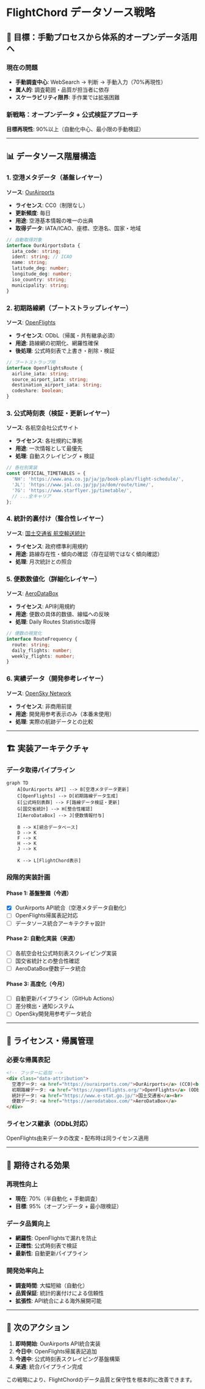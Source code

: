 # FlightChord データソース戦略

## 🎯 目標：手動プロセスから体系的オープンデータ活用へ

### 現在の問題
- **手動調査中心**: WebSearch → 判断 → 手動入力（70%再現性）
- **属人的**: 調査範囲・品質が担当者に依存
- **スケーラビリティ限界**: 手作業では拡張困難

### 新戦略：オープンデータ + 公式検証アプローチ
**目標再現性**: 90%以上（自動化中心、最小限の手動検証）

---

## 📊 データソース階層構造

### 1. 空港メタデータ（基盤レイヤー）
**ソース**: [OurAirports](https://ourairports.com/) 
- **ライセンス**: CC0（制限なし）
- **更新頻度**: 毎日
- **用途**: 空港基本情報の唯一の出典
- **取得データ**: IATA/ICAO、座標、空港名、国家・地域

```typescript
// 自動取得対象
interface OurAirportsData {
  iata_code: string;
  ident: string; // ICAO
  name: string;
  latitude_deg: number;
  longitude_deg: number;
  iso_country: string;
  municipality: string;
}
```

### 2. 初期路線網（ブートストラップレイヤー）
**ソース**: [OpenFlights](https://openflights.org/)
- **ライセンス**: ODbL（帰属・共有継承必須）
- **用途**: 路線網の初期化、網羅性確保
- **後処理**: 公式時刻表で上書き・削除・検証

```typescript
// ブートストラップ用
interface OpenFlightsRoute {
  airline_iata: string;
  source_airport_iata: string;
  destination_airport_iata: string;
  codeshare: boolean;
}
```

### 3. 公式時刻表（検証・更新レイヤー）
**ソース**: 各航空会社公式サイト
- **ライセンス**: 各社規約に準拠
- **用途**: 一次情報として最優先
- **処理**: 自動スクレイピング + 検証

```typescript
// 各社別実装
const OFFICIAL_TIMETABLES = {
  'NH': 'https://www.ana.co.jp/ja/jp/book-plan/flight-schedule/',
  'JL': 'https://www.jal.co.jp/jp/ja/dom/route/time/',
  '7G': 'https://www.starflyer.jp/timetable/',
  // ...全キャリア
};
```

### 4. 統計的裏付け（整合性レイヤー）
**ソース**: [国土交通省 航空輸送統計](https://www.e-stat.go.jp/)
- **ライセンス**: 政府標準利用規約
- **用途**: 路線存在性・傾向の確認（存在証明ではなく傾向確認）
- **処理**: 月次統計との照合

### 5. 便数数値化（詳細化レイヤー）
**ソース**: [AeroDataBox](https://aerodatabox.com/)
- **ライセンス**: API利用規約
- **用途**: 便数の具体的数値、線幅への反映
- **処理**: Daily Routes Statistics取得

```typescript
// 便数の視覚化
interface RouteFrequency {
  route: string;
  daily_flights: number;
  weekly_flights: number;
}
```

### 6. 実績データ（開発参考レイヤー）
**ソース**: [OpenSky Network](https://opensky-network.org/)
- **ライセンス**: 非商用前提
- **用途**: 開発用参考表示のみ（本番未使用）
- **処理**: 実際の航跡データとの比較

---

## 🏗️ 実装アーキテクチャ

### データ取得パイプライン
```mermaid
graph TD
    A[OurAirports API] --> B[空港メタデータ更新]
    C[OpenFlights] --> D[初期路線データ生成]
    E[公式時刻表群] --> F[路線データ検証・更新]
    G[国交省統計] --> H[整合性確認]
    I[AeroDataBox] --> J[便数情報付与]
    
    B --> K[統合データベース]
    D --> K
    F --> K
    H --> K
    J --> K
    
    K --> L[FlightChord表示]
```

### 段階的実装計画

#### Phase 1: 基盤整備（今週）
- [x] OurAirports API統合（空港メタデータ自動化）
- [ ] OpenFlights帰属表記対応
- [ ] データソース統合アーキテクチャ設計

#### Phase 2: 自動化実装（来週）
- [ ] 各航空会社公式時刻表スクレイピング実装
- [ ] 国交省統計との整合性確認
- [ ] AeroDataBox便数データ統合

#### Phase 3: 高度化（今月）
- [ ] 自動更新パイプライン（GitHub Actions）
- [ ] 差分検出・通知システム
- [ ] OpenSky開発用参考データ統合

---

## 📜 ライセンス・帰属管理

### 必要な帰属表記
```html
<!-- フッターに追加 -->
<div class="data-attribution">
  空港データ: <a href="https://ourairports.com/">OurAirports</a> (CC0)<br>
  初期路線データ: <a href="https://openflights.org/">OpenFlights</a> (ODbL)<br>
  統計データ: <a href="https://www.e-stat.go.jp/">国土交通省</a><br>
  便数データ: <a href="https://aerodatabox.com/">AeroDataBox</a>
</div>
```

### ライセンス継承（ODbL対応）
OpenFlights由来データの改変・配布時は同ライセンス適用

---

## 🎁 期待される効果

### 再現性向上
- **現在**: 70%（半自動化 + 手動調査）
- **目標**: 95%（オープンデータ + 最小限検証）

### データ品質向上
- **網羅性**: OpenFlightsで漏れを防止
- **正確性**: 公式時刻表で検証
- **最新性**: 自動更新パイプライン

### 開発効率向上  
- **調査時間**: 大幅短縮（自動化）
- **品質保証**: 統計的裏付けによる信頼性
- **拡張性**: API統合による海外展開可能

---

## 🚀 次のアクション

1. **即時開始**: OurAirports API統合実装
2. **今日中**: OpenFlights帰属表記追加
3. **今週中**: 公式時刻表スクレイピング基盤構築
4. **来週**: 統合パイプライン完成

この戦略により、FlightChordのデータ品質と保守性を根本的に改善できます。